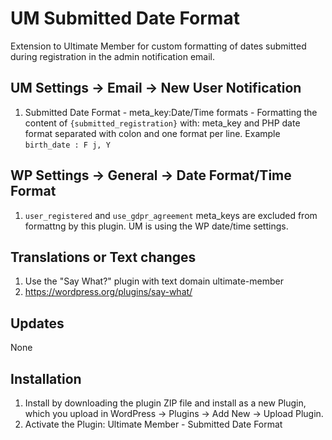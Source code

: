# UM Submitted Date Format
Extension to Ultimate Member for custom formatting of dates submitted during registration in the admin notification email.

## UM Settings -> Email ->  New User Notification
1. Submitted Date Format - meta_key:Date/Time formats - Formatting the content of <code>{submitted_registration}</code> with: meta_key and PHP date format separated with colon and one format per line. Example <code>birth_date : F j, Y</code>

## WP Settings -> General -> Date Format/Time Format
1. <code>user_registered</code> and <code>use_gdpr_agreement</code> meta_keys are excluded from formattng by this plugin. UM is using the WP date/time settings.

## Translations or Text changes
1. Use the "Say What?" plugin with text domain ultimate-member
2. https://wordpress.org/plugins/say-what/

## Updates
None

## Installation
1. Install by downloading the plugin ZIP file and install as a new Plugin, which you upload in WordPress -> Plugins -> Add New -> Upload Plugin.
2. Activate the Plugin: Ultimate Member - Submitted Date Format

